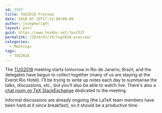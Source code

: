 ```yaml
---
id: 2337
title: TUG2018 Preview
date: 2018-07-19T17:23:04+00:00
author: josephwright
layout: post
guid: https://www.texdev.net/?p=2337
permalink: /2018/07/19/tug2018-preview/
categories:
  - Meetings
tags:
  - TUG2018
---
```

The [TUG2018](https://tug.org/tug2018/) meeting starts tomorrow in Rio de Janerio, Brazil, and the delegates have begun to collect together (many of us are staying at the Everst Rio Hotel). I'll be trying to write up notes each day to summarise the talks, discussions, _etc._, but you'll also be able to watch live. There's also a [chat room on TeX StackExchange](https://chat.stackexchange.com/rooms/80267/tug2018) dedicated to the meeting.

Informal discussions are already ongoing (the LaTeX team members have been hard at it since breakfast), so it should be a productive time.
